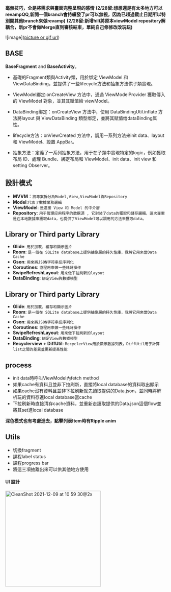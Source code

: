 **毫無技巧，全是將需求與畫面完整呈現的感情**
**(2/28留:想想還是有太多地方可以revampQQ,新開一個branch會持續發了pr可以無視，因為已超過截止日期所以特別開其他branch來做revamp)**
**(2/28留:新增hilt將原本viewModel repository解耦合，新pr不會做Merge直到審核結束，單純自己修修改改玩玩)**

![image]([picture or gif url](https://github.com/rci45739/image.git))
## BASE
**BaseFragment** and **BaseActivity**。
- 基礎的Fragment類與Activity類，用於绑定 ViewModel 和 ViewDataBinding，並提供了一些lifecycle方法和抽象方法供子類實現。

- ViewModel綁定:onCreateView 方法中，通過 ViewModelProvider 獲取傳入的 ViewModel 對象，並其其赋值給 viewModel。

- DataBinding绑定：onCreateView 方法中，使用 DataBindingUtil.inflate 方法將layout 與 ViewDataBinding 類型绑定，並將其赋值给dataBinding属性。

- lifecycle方法：onViewCreated 方法中，調用一系列方法来init data、layout和 ViewModel、設置 AppBar。

- 抽象方法：定義了一系列抽象方法，用于在子類中實現特定的logic，例如獲取布局 ID、處理 Bundle、綁定布局和 ViewModel、init data、init view 和 setting Observer。

## 設計模式
- **MVVM**：`將專案拆分為Model,View,ViewModel與Repository`
- **Model**:`代表了數據業務邏輯`
- **ViewModel**: `是連接 View 和 Model 的中介層`
- **Repository**: `用于管理应用程序的数据源 , 它封装了data的獲取和儲存邏輯，這次專案是在本地數據庫獲取data，也提供了ViewModel可以調用的方法来獲取data。`

## Library or Third party Library
- **Glide**: `用於加載、緩存和顯示圖片`
- **Room**: `是一個在 SQLite database上提供抽像層的持久性庫，我將它用來當Data Cache`
- **Gson**: `用來將JSON字符串反序列化`
- **Coroutines**: `協程用來做一些耗時操作`
- **SwipeRefreshLayout**: `用來做下拉刷新的layout`
- **DataBinding**: `綁定View與數據模型`

## Library or Third party Library
- **Glide**: `用於加載、緩存和顯示圖片`
- **Room**: `是一個在 SQLite database上提供抽像層的持久性庫，我將它用來當Data Cache`
- **Gson**: `用來將JSON字符串反序列化`
- **Coroutines**: `協程用來做一些耗時操作`
- **SwipeRefreshLayout**: `用來做下拉刷新的layout`
- **DataBinding**: `綁定View與數據模型`
- **Recyclerview + DiffUtil**:
  `RecyclerView用於顯示數據列表，DiffUtil用于計算list之間的差異並更新提高性能`

## process
- init data時呼叫ViewModel內fetch method
- 如果cache有資料且並非下拉刷新，直接將local database的資料取出顯示
- 如果cache沒有資料且並非下拉刷新就先讀取提供的Data.json，並同時將解析玩的資料存進local database當cache
- 下拉刷新時直接清存cache資料，並重新走讀取提供的Data.json這個flow並將其set進local database

**深色模式也有考慮進去，點擊列表Item時有Ripple anim**

## Utils
- 切換fragment
- 課程label status
- 課程progress bar
- 將這三項抽離出來可以供其他地方使用

#### UI 設計
<img width="300" alt="CleanShot 2021-12-09 at 10 59 30@2x" src="https://user-images.githubusercontent.com/76472179/145350022-b4624fe0-2612-4fdb-950c-da6898ca4166.png">


